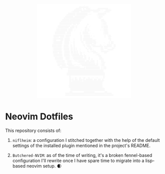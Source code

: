 <p align="center">
  <img src="./assets/png/knight-chess.png" alt="Knight (Chess)" width="300" height="300"/>
</p>

# Neovim Dotfiles

This repository consists of:

1. `niflheim`: a configuration I stitched together with the help of the default
   settings of the installed plugin mentioned in the project's README.

2. `Butchered-NVIM`: as of the time of writing, it's a broken fennel-based
   configuration I'll rewrite once I have spare time to migrate into a
   lisp-based neovim setup. 🌒
